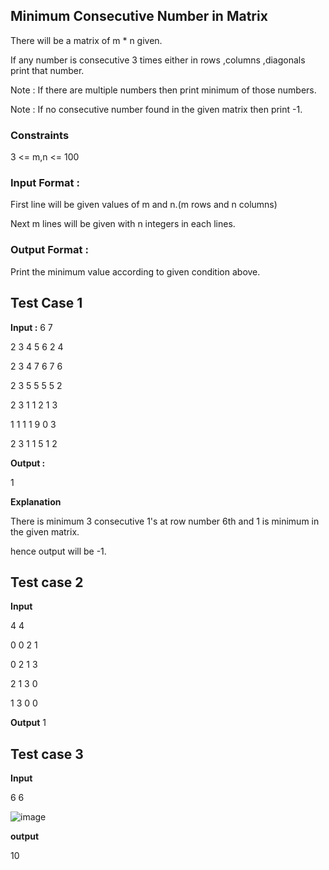 ## Minimum Consecutive Number in Matrix

There will be a matrix of m * n given. 

If any number is consecutive 3 times either in rows ,columns ,diagonals print that number.

Note : If there are multiple numbers then print minimum of those numbers.

Note : If no consecutive number found in the given matrix then print -1.

### Constraints

3 <= m,n <= 100

### Input Format :

First line will be given values of m and n.(m rows and n columns)

Next m lines will be given with n integers in each lines.

### Output Format :

Print the minimum value according to given condition above.

## Test Case 1

**Input :**
6 7

2 3 4 5 6 2 4

2 3 4 7 6 7 6

2 3 5 5 5 5 2

2 3 1 1 2 1 3

1 1 1 1 9 0 3

2 3 1 1 5 1 2


**Output :** 

1

**Explanation**

There is minimum 3 consecutive 1's at row number 6th and 1 is minimum in the given matrix.  

hence output will be -1.

## Test case 2 

**Input**

4 4

0 0 2 1

0 2 1 3

2 1 3 0

1 3 0 0

**Output**
1

## Test case 3

**Input**

6 6 

![image](https://user-images.githubusercontent.com/70228962/171023199-3d0180af-43f4-4b40-a441-9147d8315ecc.png)


**output**

10


